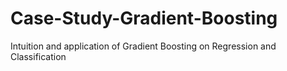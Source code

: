 # Case-Study-Gradient-Boosting
Intuition and application of Gradient Boosting on Regression and Classification
